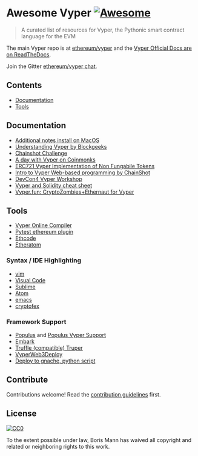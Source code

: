 # Awesome Vyper [![Awesome](https://awesome.re/badge.svg)](https://awesome.re)

> A curated list of resources for Vyper, the Pythonic smart contract language for the EVM

The main Vyper repo is at [ethereum/vyper](https://github.com/ethereum/vyper) and the [Vyper Official Docs are on ReadTheDocs](https://vyper.readthedocs.io/).

Join the Gitter [ethereum/vyper chat](https://gitter.im/ethereum/vyper).


## Contents

- [Documentation](#documentation)
- [Tools](#tools)


## Documentation

- [Additional notes install on MacOS](https://www.codementor.io/mandarvaze/how-to-install-vyper-using-pyenv-and-virtualenv-on-macos-jz2ghksd4)
- [Understanding Vyper by Blockgeeks](https://blockgeeks.com/guides/understanding-vyper/)
- [Chainshot Challenge](https://www.chainshot.com/challenges/5bbe29521cf3723ee7b20a95)
- [A day with Vyper on Coinmonks](https://medium.com/coinmonks/a-day-with-vyper-6a0a5861f24a)
- [ERC721 Vyper Implementation of Non Fungabile Tokens](https://github.com/maurelian/erc721-vyper)
- [Intro to Vyper Web-based programming by ChainShot](https://www.chainshot.com/lessons/5bb2c8ded9f99705a60c62d3/)
- [DevCon4 Vyper Workshop](https://github.com/jacqueswww/devcon4-workshop)
- [Vyper and Solidity cheat sheet](https://reference.auditless.com/cheatsheet)
- [Vyper.fun: CryptoZombies+Ethernaut for Vyper](https://vyper.fun/)

## Tools

- [Vyper Online Compiler](https://vyper.online/)
- [Pytest ethereum plugin](https://github.com/fubuloubu/pytest-ethereum)
- [Ethcode](https://marketplace.visualstudio.com/items?itemName=quantanetwork.ethcode)
- [Etheratom](https://atom.io/packages/etheratom)

### Syntax / IDE Highlighting

- [vim](https://github.com/jacqueswww/vim-vyper)
- [Visual Code](https://github.com/p-/vscode-vyper)
- [Sublime](https://github.com/jacqueswww/sublime-vyper)
- [Atom](https://github.com/wschwab/language-vyper)
- [emacs](https://github.com/ralexstokes/vyper-mode)
- [cryptofex](https://cryptofex.io/download/)

### Framework Support

- [Populus](https://github.com/ethereum/populus) and [Populus Vyper Support](http://populus.readthedocs.io/en/latest/viper_support.html)
- [Embark](https://embark.status.im/)
- [Truffle (compatible) Truper](https://www.npmjs.com/package/truper)
- [VyperWeb3Deploy](https://github.com/gakonst/VyperWeb3Deploy)
- [Deploy to gnache, python script](https://github.com/ltfschoen/vyper-test/blob/master/scripts/main.py)

## Contribute

Contributions welcome! Read the [contribution guidelines](contributing.md) first.

## License

[![CC0](http://mirrors.creativecommons.org/presskit/buttons/88x31/svg/cc-zero.svg)](http://creativecommons.org/publicdomain/zero/1.0)

To the extent possible under law, Boris Mann has waived all copyright and
related or neighboring rights to this work.
